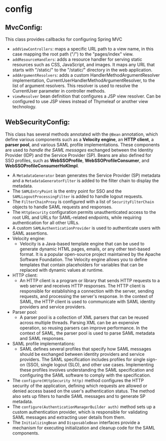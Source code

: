 # config

## MvcConfig:
This class provides callbacks for configuring Spring MVC
- `addViewControllers`: maps a specific URL path to a view name, in this case mapping the root path ("/") to the "pages/index" view.
- `addResourceHandlers`: adds a resource handler for serving static resources such as CSS, JavaScript, and images. It maps any URL that starts with "/static/" to the "/static/" directory in the web application.
- `addArgumentResolvers`: adds a custom HandlerMethodArgumentResolver implementation, CurrentUserHandlerMethodArgumentResolver, to the list of argument resolvers. This resolver is used to resolve the CurrentUser parameter in controller methods.
- `viewResolver` bean definition that configures a JSP view resolver. Can be configured to use JSP views instead of Thymeleaf or another view technology.

## WebSecurityConfig:
This class has several methods annotated with the `@Bean` annotation, which define various components such as a **Velocity engine**, an **HTTP client**, a **parser pool**, and various SAML profile implementations. These components are used to _handle the SAML messages_ exchanged between the Identity Provider (IDP) and the Service Provider (SP).
Beans are also defined for SSO profiles, such as **WebSSOProfile**, **WebSSOProfileConsumer**, and **WebSSOProfileConsumerHoKImpl**.
- A `MetadataGenerator` bean generates the Service Provider (SP) metadata and a `MetadataGeneratorFilter` is added to the filter chain to display the metadata.
- The `SAMLEntryPoint` is the entry point for SSO and the `SAMLLogoutProcessingFilter` is added to handle logout requests.
- The `FilterChainProxy` is configured with a list of `SecurityFilterChain` objects to handle SAML requests and responses.
- The `HttpSecurity` configuration permits unauthenticated access to the root URL and URLs for SAML-related endpoints, while requiring authentication for all other URLs.
- A custom `SAMLAuthenticationProvider` is used to authenticate users with SAML assertions.
- Velocity engine: 
  - Velocity is a Java-based template engine that can be used to generate dynamic HTML pages, emails, or any other text-based format. It is a popular open-source project maintained by the Apache Software Foundation. The Velocity engine allows you to define templates that contain placeholders for variables that can be replaced with dynamic values at runtime.
- HTTP client: 
  - An HTTP client is a program or library that sends HTTP requests to a web server and receives HTTP responses. The HTTP client is responsible for establishing a connection with the server, sending requests, and processing the server's response. In the context of SAML, the HTTP client is used to communicate with SAML identity providers and service providers.
- Parser pool: 
  - A parser pool is a collection of XML parsers that can be reused across multiple threads. Parsing XML can be an expensive operation, so reusing parsers can improve performance. In the context of SAML, the parser pool is used to parse SAML metadata and SAML responses.
- SAML profile implementations: 
  - SAML defines several profiles that specify how SAML messages should be exchanged between identity providers and service providers. The SAML specification includes profiles for single sign-on (SSO), single logout (SLO), and other use cases. Implementing these profiles involves understanding the SAML specification and configuring the SAML software to comply with the specification.
- The `configure(HttpSecurity http)` method configures the HTTP security of the application, defining which requests are allowed or denied access based on the user's authentication status. The method also sets up filters to handle SAML messages and to generate SP metadata.
- The `configure(AuthenticationManagerBuilder auth)` method sets up a custom authentication provider, which is responsible for validating SAML messages and extracting user details from them.
- The `InitializingBean` and `DisposableBean` interfaces provide a mechanism for executing initialization and cleanup code for the SAML components.


